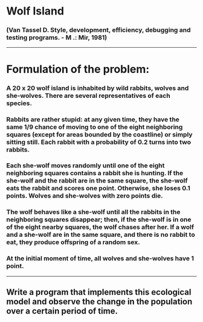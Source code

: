 # Wolf Island 
### (Van Tassel D. Style, development, efficiency, debugging and testing programs. - M .: Mir, 1981)

*** 

# Formulation of the problem:
### A 20 x 20 wolf island is inhabited by wild rabbits, wolves and she-wolves. There are several representatives of each species.

### Rabbits are rather stupid: at any given time, they have the same 1/9 chance of moving to one of the eight neighboring squares (except for areas bounded by the coastline) or simply sitting still. Each rabbit with a probability of 0.2 turns into two rabbits.

### Each she-wolf moves randomly until one of the eight neighboring squares contains a rabbit she is hunting. If the she-wolf and the rabbit are in the same square, the she-wolf eats the rabbit and scores one point. Otherwise, she loses 0.1 points. Wolves and she-wolves with zero points die.

### The wolf behaves like a she-wolf until all the rabbits in the neighboring squares disappear; then, if the she-wolf is in one of the eight nearby squares, the wolf chases after her. If a wolf and a she-wolf are in the same square, and there is no rabbit to eat, they produce offspring of a random sex.

### At the initial moment of time, all wolves and she-wolves have 1 point.

*** 

## Write a program that implements this ecological model and observe the change in the population over a certain period of time.
